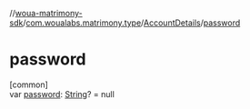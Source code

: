 //[woua-matrimony-sdk](../../../index.md)/[com.woualabs.matrimony.type](../index.md)/[AccountDetails](index.md)/[password](password.md)

# password

[common]\
var [password](password.md): [String](https://kotlinlang.org/api/latest/jvm/stdlib/kotlin/-string/index.html)? = null
